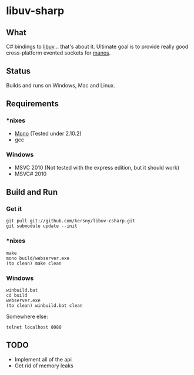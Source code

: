 libuv-sharp
==========

What
----

C# bindings to [libuv][0]... that's about it. Ultimate goal is to provide really good cross-platform evented sockets for [manos][1].

Status
-----

Builds and runs on Windows, Mac and Linux.

Requirements
------------

### *nixes

* [Mono][2] (Tested under 2.10.2)
* gcc

### Windows

* MSVC 2010 (Not tested with the express edition, but it should work)
* MSVC# 2010

Build and Run
-------------

### Get it

	git pull git://github.com/kersny/libuv-csharp.git
	git submodule update --init

### *nixes

	make
	mono build/webserver.exe
	(to clean) make clean

### Windows

	winbuild.bat
	cd build
	webserver.exe
	(to clean) winbuild.bat clean



Somewhere else:

	telnet localhost 8080


TODO
----

* Implement all of the api
* Get rid of memory leaks

[0]: https://www.github.com/joyent/libuv
[1]: https://www.github.com/jacksonh/manos
[2]: http://www.go-mono.com/mono-downloads/download.html
